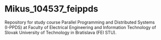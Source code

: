# Mikus_104537_feippds
Repository for study course Parallel Programming and Distributed Systems (I-PPDS) at Faculty of Electrical Engineering and Information Technology of Slovak University of Technology in Bratislava (FEI STU).
